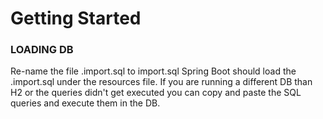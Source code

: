# Getting Started

### LOADING DB
Re-name the file .import.sql to import.sql
Spring Boot should load the .import.sql under the resources file.
If you are running a different DB than H2 or the queries didn't get executed you can 
copy and paste the SQL queries and execute them in the DB. 



